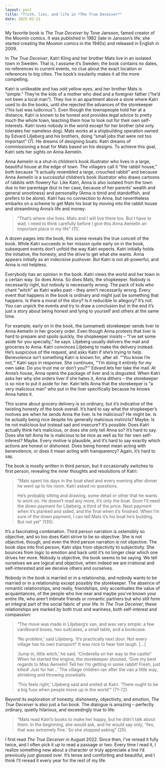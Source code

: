 ```yaml
---
layout: post
title: "Truth, lies, and life in *The True Deceiver*"
date: 2025-02-21
---
```


My favorite book is *The True Deceiver* by Tove Jansson, famed creator of the Moomin comics. It was published in 1982 (late in Jansson’s life; she started creating the Moomin comics in the 1940s) and released in English in 2009. 

In *The True Deceiver*, Katri Kling and her brother Mats live in an isolated town in Sweden. That is, I assume it’s Sweden; the book contains no dates, no references to current events, no clue about the exact location or references to big cities. The book’s insularity makes it all the more compelling. 

Katri is unlikeable and has odd yellow eyes, and her brother Mats is “simple.” They’re the kids of a mother who died and a foreigner father (“he’d not been a local man”). They live in an apartment above a store where Katri used to do the books, until she rejected the advances of the storekeeper (“his lust was ludicrous”). Even though the townspeople hold her at a distance, Katri is known to be honest and provides legal advice to pretty much the whole town, teaching them how to look out for their own self-interests. Katri loves nobody in the world except for her brother (she only tolerates her nameless dog). Mats works at a shipbuilding operation owned by Edvard Liljeberg and his brothers, doing “small jobs that were not too important” (7). He dreams of designing boats. Katri dreams of commissioning a boat for Mats based on his designs. To achieve this goal, Katri sets her sights on Anna Aemelin.

Anna Aemelin is a shut-in children’s book illustrator who lives in a large, beautiful house at the edge of town. The villagers call it “the rabbit house,” both because “it actually resembled a large, crouched rabbit” and because Anna Aemelin is a successful children’s book illustrator who draws cartoons of rabbits with flowery fur. Like Katri, Anna is also isolated from the town due to her parentage (but in her case, because of her parents’ wealth and general snootiness) and personality (Anna is timid and standoffish, and prefers to be alone). Katri has no connection to Anna, but nevertheless embarks on a scheme to get Mats his boat by moving into the rabbit house and streamlining Anna’s life and money:

>“That’s where she lives. Mats and I will live there too. But I have to wait. I need to think carefully before I give this Anna Aemelin an important place in my life” (11).

A dozen pages into the book, this scene reveals the true conceit of the book. While Katri succeeds in her mission quite early on in the book, subsequent events don’t unfold the way Katri expects. Katri initially holds the initiative, the honesty, and the drive to get what she wants. Anna appears initially as an indecisive pushover. But Katri is not all-powerful, and Anna is not helpless.

Everybody has an opinion in the book. Katri views the world and her town in a certain way. So does Anna. So does Mats, the shopkeeper. Nobody is necessarily right, but nobody is necessarily wrong. The pack of kids who chant “witch” as Katri walks past – they aren’t necessarily wrong. Every event that happens in the book is ordinary and might just be something that happens. Is there a moral of the story? Is it reducible to allegory? It’s not. You can unpick the events and try to draw a conclusion but in the end it’s just a story about being honest and lying to yourself and others at the same time.

For example, early on in the book, the (unnamed) storekeeper sends liver to Anna Aemelin in her grocery order. Even though Anna protests that liver is hard to prepare and spoils quickly, the shopkeeper insists – “I’ve set some aside for you specially,” he says. Liljeberg usually delivers the mail and groceries to Anna. Katri convinces Liljeberg to make the delivery instead. He’s suspicious of the request, and asks Katri if she’s trying to help. Benevolence isn’t something Katri is known for, after all. “‘You know I’m not,’” Katri says in response. She continues, “‘I’m doing it entirely for my own sake. Do you trust me or don’t you?’” Edvard lets her take the mail. At Anna’s house, Anna opens the package of liver and is disgusted. When Katri asks her why she orders liver if she hates it, Anna dithers – the storekeeper is so nice to put it aside for her. Katri tells Anna that the storekeeper is “a very malicious man” who put in the liver specifically because he knows Anna hates it.

This scene about grocery delivery is so ordinary, but it’s indicative of the twisting honesty of the book overall. It’s hard to say what the shopkeeper’s motives are when he sends Anna the liver. Is he malicious? He might be. Is he actually being nice despite his generally malicious instincts? Maybe. Is he not malicious but instead sad and insecure? It’s possible. Does Katri actually think he’s malicious, or does she only tell Anna so? It’s hard to say. Does she tell Anna he is malicious to be nice as well as for her own self-interest? Maybe. Every motive is plausible, and it’s hard to say exactly which actions are honest or dishonest. Does being honest mean acting with benevolence, or does it mean acting with transparency? Again, it’s hard to say.

The book is mostly written in third person, but it occasionally switches to first person, revealing the inner thoughts and resolutions of Katri:

>“Mats spent his days in the boat shed and every evening after dinner he went up to his room. Katri asked no questions.
>
>He’s probably sitting and drawing, some detail or other that he wants to work on. He doesn’t read any more, it’s only the boat. Soon I’ll need the down payment for Liljeberg, a third of the price. Next payment when it’s planked and sided, and the final when it’s finished. When I’m sure of the down payment, I can tell Mats it’s his boat he’s building. But not yet” (135).

It’s a fascinating combination. Third person narration is ostensibly so objective, and so too does Katri strive to be so objective. She is not objective, though, and even the third person narration is not objective. The book slips into first person; Katri slips from objectivity to subjectivity. She bounces from logic to emotion and back until it’s no longer clear which one drives her more. Nobody is objective, the book seems to be saying. We tell ourselves we are logical and objective, when indeed we are irrational and self-interested and we deceive others and ourselves.

Nobody in the book is married or in a relationship, and nobody wants to be married or in a relationship except possibly the storekeeper. The absence of romantic relationships, and really, friendships, only accentuates the value of acquaintances, of the people who live near and maybe you’ve known your entire life, who aren’t intimate friends or romantic partners but who still form an integral part of the social fabric of your life. In *The True Deceiver*, these relationships are marked by both trust and wariness, both self-interest and compassion:

>“The move was made in Liljeberg’s van, and was very simple: a few cardboard boxes, two suitcases, a small table, and a bookcase.
>
>‘No problem,’ said Liljeberg. ‘It’s practically next door. Not every village has its own transport!’ It was nice to hear him laugh. [...]
>
>‘Jump in, little witch,’ he said. ‘Cinderella on her way to the castle!’ When he started the engine, the storekeeper shouted, ‘Give my best regards to Miss Aemelin! Tell her I’m getting in some rabbit! Fresh, just killed! Just for her…’ The village children ran after the van a little way, shrieking and throwing snowballs.
>
>‘This feels right,’ Liljeberg said and smiled at Katri. ‘There ought to be a big fuss when people move up in the world’” (71-72).

Beyond its exploration of honesty, dishonesty, objectivity, and emotion, *The True Deceiver* is also just a fun book. The dialogue is amazing – perfectly ordinary, quietly hilarious, and exceedingly true to life:

>“Mats read Katri’s books to make her happy, but he didn’t talk about them. In the beginning, she would ask, and he would say only, ‘Yes, that was extremely fine.’ So she stopped asking” (25).

I first read *The True Deceiver* in August 2022. Since then, I’ve reread it fully twice, and I often pick it up to read a passage or two. Every time I read it, I realize something new about a character or truly appreciate a line I’d previously just glossed over. It’s tense and comforting and beautiful, and I think I’ll reread it every year for the rest of my life. 

<script data-goatcounter="https://dlog.goatcounter.com/count"
        async src="//gc.zgo.at/count.js"></script>
